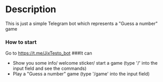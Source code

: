 # Description
This is just a simple Telegram bot which represents a "Guess a number" game
### How to start
Go to https://t.me/JixTesto_bot
###It can
* Show you some info/ welcome sticker/ start a game (type '/' into the input field and see the commands)
* Play a "Guess a number" game (type '/game' into the input field)


